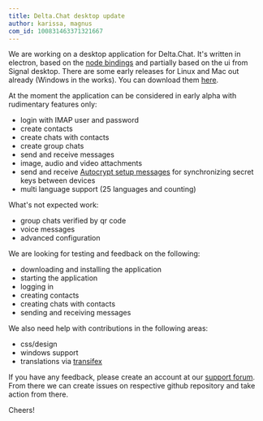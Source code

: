 ```yaml
---
title: Delta.Chat desktop update
author: karissa, magnus
com_id: 100831463371321667
---
```


We are working on a desktop application for Delta.Chat. It's written in electron, based on the [node bindings](https://github.com/deltachat/deltachat-node) and partially based on the ui from Signal desktop. There are some early releases for Linux and Mac out already (Windows in the works). You can download them [here](https://github.com/deltachat/deltachat-desktop/releases/).

At the moment the application can be considered in early alpha with rudimentary features only:

* login with IMAP user and password
* create contacts
* create chats with contacts
* create group chats
* send and receive messages
* image, audio and video attachments
* send and receive [Autocrypt setup messages](https://autocrypt.org/level1.html#autocrypt-setup-message) for synchronizing secret keys between devices
* multi language support (25 languages and counting)

What's not expected work:

* group chats verified by qr code
* voice messages
* advanced configuration

We are looking for testing and feedback on the following:

* downloading and installing the application
* starting the application
* logging in
* creating contacts
* creating chats with contacts
* sending and receiving messages

We also need help with contributions in the following areas:

* css/design
* windows support
* translations via [transifex](https://www.transifex.com/delta-chat/delta-chat-desktop/)

If you have any feedback, please create an account at our [support forum](https://support.delta.chat/c/desktop). From there we can create issues on respective github repository and take action from there.

Cheers!
